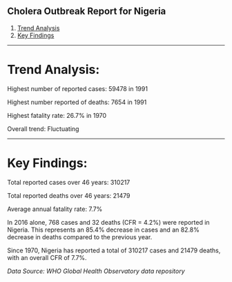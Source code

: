 ## **Cholera Outbreak Report for Nigeria**

1. [Trend Analysis](#trend_analysis)
2. [Key Findings](#key_findings)

---

# **Trend Analysis:**

Highest number of reported cases: 59478 in 1991

Highest number reported of deaths: 7654 in 1991

Highest fatality rate: 26.7% in 1970

Overall trend: Fluctuating

---

# **Key Findings:**

Total reported cases over 46 years: 310217

Total reported deaths over 46 years: 21479

Average annual fatality rate: 7.7%

In 2016 alone, 768 cases and 32 deaths (CFR = 4.2%) were reported in Nigeria. This represents an 85.4% decrease in cases and an 82.8% decrease in deaths compared to the previous year.

Since 1970, Nigeria has reported a total of 310217 cases and 21479 deaths, with an overall CFR of 7.7%.

_Data Source: WHO Global Health Observatory data repository_

